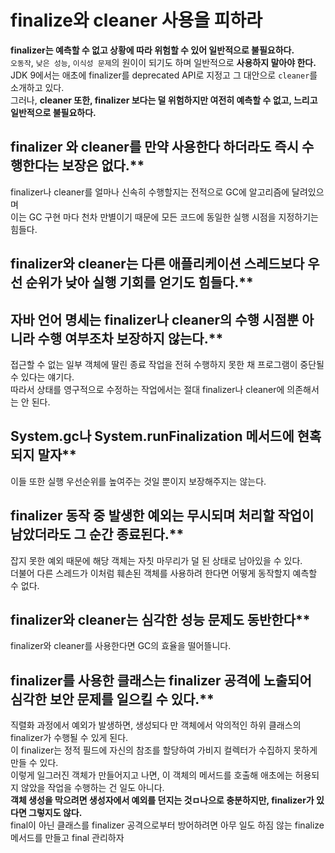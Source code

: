 finalize와 cleaner 사용을 피하라
==================================
**finalizer는 예측할 수 없고 상황에 따라 위험할 수 있어 일반적으로 불필요하다.**          
`오동작`, `낮은 성능`, `이식성 문제`의 원이이 되기도 하며 일반적으로 **사용하지 말아야 한다.**        
JDK 9에서는 애초에 finalizer를 deprecated API로 지정고 그 대안으로 `cleaner`를 소개하고 있다.   
그러나, **cleaner 또한, finalizer 보다는 덜 위험하지만 여전히 예측할 수 없고, 느리고 일반적으로 불필요하다.**      
      
## finalizer 와 cleaner를 만약 사용한다 하더라도 즉시 수행한다는 보장은 없다.**     
finalizer나 cleaner를 얼마나 신속히 수행할지는 전적으로 GC에 알고리즘에 달려있으며         
이는 GC 구현 마다 천차 만별이기 때문에 모든 코드에 동일한 실행 시점을 지정하기는 힘들다.            
  
## finalizer와 cleaner는 다른 애플리케이션 스레드보다 우선 순위가 낮아 실행 기회를 얻기도 힘들다.**      

## 자바 언어 명세는 finalizer나 cleaner의 수행 시점뿐 아니라 수행 여부조차 보장하지 않는다.**             
접근할 수 없는 일부 객체에 딸린 종료 작업을 전혀 수행하지 못한 채 프로그램이 중단될 수 있다는 얘기다.       
따라서 상태를 영구적으로 수정하는 작업에서는 절대 finalizer나 cleaner에 의존해서는 안 된다.    
 
## System.gc나 System.runFinalization 메서드에 현혹되지 말자**   
이들 또한 실행 우선순위를 높여주는 것일 뿐이지 보장해주지는 않는다.      
  
## finalizer 동작 중 발생한 예외는 무시되며 처리할 작업이 남았더라도 그 순간 종료된다.**     
잡지 못한 예외 때문에 해당 객체는 자칫 마무리가 덜 된 상태로 남아있을 수 있다.   
더불어 다른 스레드가 이처럼 훼손된 객체를 사용하려 한다면 어떻게 동작할지 예측할 수 없다.   
  
## finalizer와 cleaner는 심각한 성능 문제도 동반한다**   
finalizer와 cleaner를 사용한다면 GC의 효율을 떨어뜰니다.     
   
## finalizer를 사용한 클래스는 finalizer 공격에 노출되어 심각한 보안 문제를 일으킬 수 있다.**         
직렬화 과정에서 예외가 발생하면, 생성되다 만 객체에서 악의적인 하위 클래스의 finalizer가 수행될 수 있게 된다.     
이 finalizer는 정적 필드에 자신의 참조를 할당하여 가비지 컬렉터가 수집하지 못하게 만들 수 있다.   
이렇게 일그러진 객체가 만들어지고 나면, 이 객체의 메서드를 호출해 애초에는 허용되지 않았을 작업을 수행하는 건 일도 아니다.      
**객체 생성을 막으려면 생성자에서 예외를 던지는 것ㅁ나으로 충분하지만, finalizer가 있다면 그렇지도 않다.**    
final이 아닌 클래스를 finalizer 공격으로부터 방어하려면 아무 일도 하짐 않는 finalize 메서드를 만들고 final 관리하자  

    
          



    

